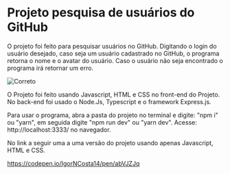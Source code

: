 # Projeto pesquisa de usuários do GitHub

O projeto foi feito para pesquisar usuários no GitHub. Digitando o login do usuário desejado, caso seja um usuário cadastrado no GitHub, o programa retorna o nome e o avatar do usuário. Caso o usuário não seja encontrado o programa irá retornar um erro.

![Correto](https://user-images.githubusercontent.com/69372874/152893213-71f6a7d9-573c-4257-9b5d-cd7e9f5628d2.png)

O Projeto foi feito usando Javascript, HTML e CSS no front-end do Projeto. No back-end foi usado o Node.Js, Typescript e o framework Express.js.

Para usar o programa, abra a pasta do projeto no terminal e digite: "npm i" ou "yarn", em seguida digite "npm run dev" ou "yarn dev". Acesse: http://localhost:3333/ no navegador.

No link a seguir uma a uma versão do projeto usando apenas Javascript, HTML e CSS.

https://codepen.io/IgorNCosta14/pen/abVJZJq
